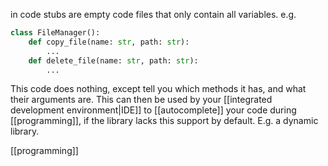 in code stubs are empty code files that only contain all variables.
e.g. 
```python
class FileManager():
	def copy_file(name: str, path: str):
		...
	def delete_file(name: str, path: str):
		...
```
This code does nothing, except tell you which methods it has, and what their arguments are.
This can then be used by your [[integrated development environment|IDE]] to [[autocomplete]] your code during [[programming]], if the library lacks this support by default. E.g. a dynamic library.

[[programming]]